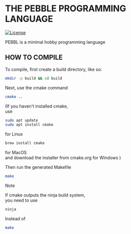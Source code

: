 # THE PEBBLE PROGRAMMING LANGUAGE
[![License](https://img.shields.io/badge/License-Apache_2.0-blue.svg)](LICENSE.txt)

PEBBL is a minimal hobby programming language

## HOW TO COMPILE

To compile, first create a build directory, like so:
```sh
mkdir -p build && cd build
```
Next, use the cmake command 

```sh
cmake ..
```

(If you haven't installed cmake,  
use  
```bash
sudo apt update
sudo apt install cmake
```
for Linux  
```zsh
brew install cmake
```
for MacOS  
and download the installer from cmake.org for Windows
)  

Then run the generated Makefile

```sh
make
```

> [!NOTE]
> If cmake outputs the ninja build system,  
> you need to use
>```sh
> ninja
>```
> Instead of
>```sh
> make
>```
